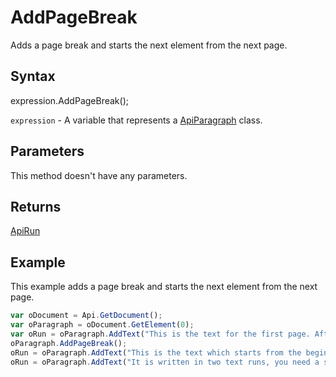 # AddPageBreak

Adds a page break and starts the next element from the next page.

## Syntax

expression.AddPageBreak();

`expression` - A variable that represents a [ApiParagraph](../ApiParagraph.md) class.

## Parameters

This method doesn't have any parameters.

## Returns

[ApiRun](../../ApiRun/ApiRun.md)

## Example

This example adds a page break and starts the next element from the next page.

```javascript
var oDocument = Api.GetDocument();
var oParagraph = oDocument.GetElement(0);
var oRun = oParagraph.AddText("This is the text for the first page. After it a page break will be added. Scroll down to the second page to see the text there.");
oParagraph.AddPageBreak();
oRun = oParagraph.AddText("This is the text which starts from the beginning of the second page. ");
oRun = oParagraph.AddText("It is written in two text runs, you need a space at the end of the first run sentence to separate them.");
```
